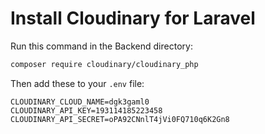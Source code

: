# Install Cloudinary for Laravel

Run this command in the Backend directory:

```bash
composer require cloudinary/cloudinary_php
```

Then add these to your `.env` file:

```env
CLOUDINARY_CLOUD_NAME=dgk3gaml0
CLOUDINARY_API_KEY=193114185223458
CLOUDINARY_API_SECRET=oPA92CNnlT4jVi0FQ710q6K2Gn8
```
